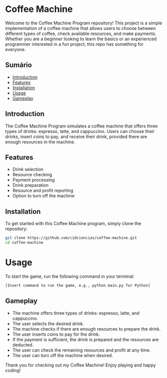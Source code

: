 # Coffee Machine

Welcome to the Coffee Machine Program repository! This project is a simple implementation of a coffee machine that allows users to choose between different types of coffee, check available resources, and make payments. Whether you are a beginner looking to learn the basics or an experienced programmer interested in a fun project, this repo has something for everyone.

## Sumário
- [Introduction](#introduction)
- [Features](#features)
- [Installation](#nstallation)
- [Usage](#usage)
- [Gameplay](#gameplay)

## Introduction
The Coffee Machine Program simulates a coffee machine that offers three types of drinks: espresso, latte, and cappuccino. Users can choose their drinks, insert coins to pay, and receive their drink, provided there are enough resources in the machine.

## Features
- Drink selection
- Resource checking
- Payment processing
- Drink preparation
- Resource and profit reporting
- Option to turn off the machine

## Installation
To get started with this Coffee Machine program, simply clone the repository:
```bash
git clone https://github.com/cidciencias/coffee-machine.git
cd coffee-machine
```

# Usage
To start the game, run the following command in your terminal:
```bash
[Insert command to run the game, e.g., python main.py for Python]
```

## Gameplay
- The machine offers three types of drinks: espresso, latte, and cappuccino.
- The user selects the desired drink.
- The machine checks if there are enough resources to prepare the drink.
- The user inserts coins to pay for the drink.
- If the payment is sufficient, the drink is prepared and the resources are deducted.
- The user can check the remaining resources and profit at any time.
- The user can turn off the machine when desired.

Thank you for checking out my Coffee Machine! Enjoy playing and happy coding!
